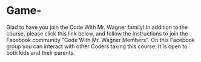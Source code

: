 # Game-
Glad to have you join the Code With Mr. Wagner family!  In addition to the course, please click this link below, and follow the instructions to join the Facebook community "Code With Mr. Wagner Members".  On this Facebook group you can interact with other Coders taking this course.  It is open to both kids and their parents.
